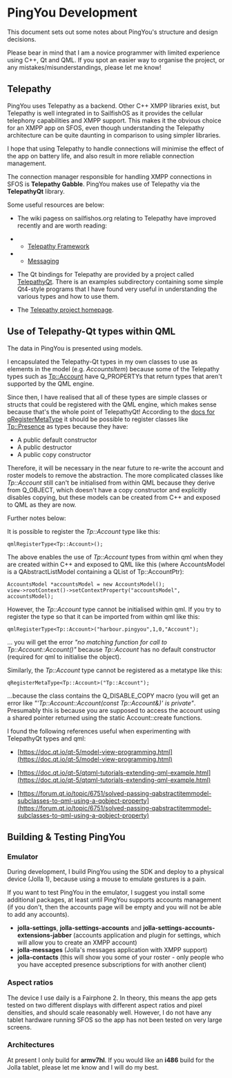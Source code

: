 # PingYou Development

This document sets out some notes about PingYou's structure and design decisions.

Please bear in mind that I am a novice programmer with limited experience using C++, Qt and QML. If you spot an easier way to organise the project, or any mistakes/misunderstandings, please let me know!

## Telepathy

PingYou uses Telepathy as a backend. Other C++ XMPP libraries exist, but Telepathy is well integrated in to SailfishOS as it provides the cellular telephony capabilities and XMPP support. This makes it the obvious choice for an XMPP app on SFOS, even though understanding the Telepathy architecture can be quite daunting in comparison to using simpler libraries.

I hope that using Telepathy to handle connections will minimise the effect of the app on battery life, and also result in more reliable connection management.

The connection manager responsible for handling XMPP connections in SFOS is **Telepathy Gabble**. PingYou makes use of Telepathy via the **TelepathyQt** library.

Some useful resources are below:

* The wiki pagess on sailfishos.org relating to Telepathy have improved recently and are worth reading:
* * [Telepathy Framework](https://sailfishos.org/wiki/Telepathy_Framework)
* * [Messaging](https://sailfishos.org/wiki/Messaging)

* The Qt bindings for Telepathy are provided by a project called [TelepathyQt](https://github.com/TelepathyIM/telepathy-qt). There is an examples subdirectory containing some simple Qt4-style programs that I have found very useful in understanding the various types and how to use them.

* The [Telepathy project homepage](https://telepathy.freedesktop.org/).

## Use of Telepathy-Qt types within QML

The data in PingYou is presented using models.

I encapsulated the Telepathy-Qt types in my own classes to use as elements in the model (e.g. _AccountsItem_) because some of the Telepathy types such as [Tp::Account](https://github.com/TelepathyIM/telepathy-qt/blob/master/TelepathyQt/account.h) have Q_PROPERTYs that return types that aren't supported by the QML engine.

Since then, I have realised that all of these types are simple classes or structs that could be registered with the QML engine, which makes sense because that's the whole point of TelepathyQt! According to the [docs for qRegisterMetaType](https://doc.qt.io/qt-5/qmetatype.html#qRegisterMetaType) it should be possible to register classes like [Tp::Presence](https://github.com/TelepathyIM/telepathy-qt/blob/master/TelepathyQt/presence.h) as types because they have:

* A public default constructor
* A public destructor
* A public copy constructor

Therefore, it will be necessary in the near future to re-write the account and roster models to remove the abstraction. The more complicated classes like _Tp::Account_ still can't be initialised from within QML because they derive from Q_OBJECT, which doesn't have a copy constructor and explicitly disables copying, but these models can be created from C++ and exposed to QML as they are now.

Further notes below:

It is possible to register the _Tp::Account_ type like this:

    qmlRegisterType<Tp::Account>();

The above enables the use of _Tp::Account_ types from within qml when they are created within C++ and exposed to QML like this (where AccountsModel is a QAbstractListModel containing a QList of Tp::AccountPtr):

    AccountsModel *accountsModel = new AccountsModel();
    view->rootContext()->setContextProperty("accountsModel", accountsModel);

However, the _Tp::Account_ type cannot be initialised within qml. If you try to register the type so that it can be imported from within qml like this:

    qmlRegisterType<Tp::Account>("harbour.pingyou",1,0,"Account");

... you will get the error _"no matching function for call to Tp::Account::Account()"_ because _Tp::Account_ has no default constructor (required for qml to initialise the object).


Similarly, the _Tp::Account_ type cannot be registered as a metatype like this:

    qRegisterMetaType<Tp::Account>("Tp::Account");

...because the class contains the Q_DISABLE_COPY macro (you will get an error like _"'Tp::Account::Account(const Tp::Account&)' is private"_. Presumably this is because you are supposed to access the account using a shared pointer returned using the static Account::create functions.

I found the following references useful when experimenting with TelepathyQt types and qml:

* [https://doc.qt.io/qt-5/model-view-programming.html](https://doc.qt.io/qt-5/model-view-programming.html)

* [https://doc.qt.io/qt-5/qtqml-tutorials-extending-qml-example.html](https://doc.qt.io/qt-5/qtqml-tutorials-extending-qml-example.html)

* [https://forum.qt.io/topic/6751/solved-passing-qabstractitemmodel-subclasses-to-qml-using-a-qobject-property](https://forum.qt.io/topic/6751/solved-passing-qabstractitemmodel-subclasses-to-qml-using-a-qobject-property)

## Building & Testing PingYou
### Emulator
During development, I build PingYou using the SDK and deploy to a physical device (Jolla 1), because using a mouse to emulate gestures is a pain.

If you want to test PingYou in the emulator, I suggest you install some additional packages, at least until PingYou supports accounts management (if you don't, then the accounts page will be empty and you will not be able to add any accounts).

* **jolla-settings**, **jolla-settings-accounts** and **jolla-settings-accounts-extensions-jabber** (accounts application and plugin for settings, which will allow you to create an XMPP account)
* **jolla-messages** (Jolla's messages application with XMPP support)
* **jolla-contacts** (this will show you some of your roster - only people who you have accepted presence subscriptions for with another client)

### Aspect ratios

The device I use daily is a Fairphone 2. In theory, this means the app gets tested on two different displays with different aspect ratios and pixel densities, and should scale reasonably well. However, I do not have any tablet hardware running SFOS so the app has not been tested on very large screens.

### Architectures

At present I only build for **armv7hl**. If you would like an **i486** build for the Jolla tablet, please let me know and I will do my best.

